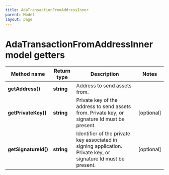 ```yaml
---
title: AdaTransactionFromAddressInner
parent: Model
layout: page
---
```


# AdaTransactionFromAddressInner model getters

Method name | Return type | Description | Notes
------------ | ------------- | ------------- | -------------
**getAddress()** | **string** | Address to send assets from. |
**getPrivateKey()** | **string** | Private key of the address to send assets from. Private key, or signature Id must be present. | [optional]
**getSignatureId()** | **string** | Identifier of the private key associated in signing application. Private key, or signature Id must be present. | [optional]

